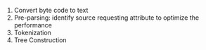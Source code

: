 1. Convert byte code to text
2. Pre-parsing: identify source requesting attribute to optimize the performance
3. Tokenization
4. Tree Construction
